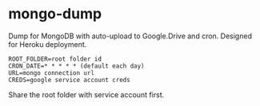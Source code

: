 # mongo-dump

Dump for MongoDB with auto-upload to Google.Drive and cron. Designed for Heroku deployment.

```
ROOT_FOLDER=root folder id
CRON_DATE=* * * * * (default each day)
URL=mongo connection url
CREDS=google service account creds
```

Share the root folder with service account first.
